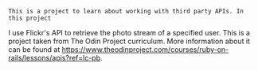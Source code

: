 	This is a project to learn about working with third party APIs. In this project
I use Flickr's API to retrieve the photo stream of a specified user. This is a 
project taken from The Odin Project curriculum. More information about it can be
found at https://www.theodinproject.com/courses/ruby-on-rails/lessons/apis?ref=lc-pb.